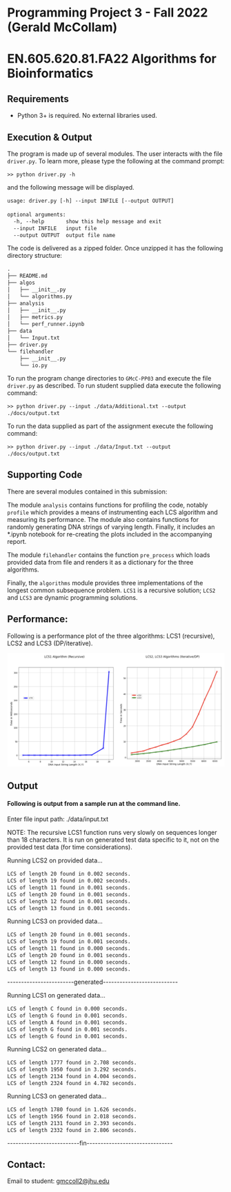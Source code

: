 # Programming Project 3 - Fall 2022 (Gerald McCollam)
# EN.605.620.81.FA22 Algorithms for Bioinformatics

## Requirements

  * Python 3+ is required. No external libraries used.

## Execution & Output

The program is made up of several modules. The user interacts with the file `driver.py`. To learn more, please type the following at the command prompt: 

```
>> python driver.py -h
```

and the following message will be displayed.

```
usage: driver.py [-h] --input INFILE [--output OUTPUT]

optional arguments:
  -h, --help       show this help message and exit
  --input INFILE   input file
  --output OUTPUT  output file name
```

The code is delivered as a zipped folder. Once unzipped it has the following directory structure:

```
.
├── README.md
├── algos
│   ├── __init__.py
│   └── algorithms.py
├── analysis
│   ├── __init__.py
│   ├── metrics.py
│   └── perf_runner.ipynb
├── data
│   └── Input.txt
├── driver.py
└── filehandler
    ├── __init__.py
    └── io.py
```
To run the program change directories to `GMcC-PP03` and execute the file `driver.py` as described. To run student supplied data execute the following command:

```
>> python driver.py --input ./data/Additional.txt --output ./docs/output.txt
```

To run the data supplied as part of the assignment execute the following command:
```
>> python driver.py --input ./data/Input.txt --output ./docs/output.txt
```

## Supporting Code

There are several modules contained in this submission:

The module `analysis` contains functions for profiling the code, notably `profile` which provides a means of 
instrumenting each LCS algorithm and measuring its performance. The module also contains functions for randomly generating DNA strings 
of varying length. Finally, it includes an *.ipynb notebook for re-creating the plots included in the accompanying report. 

The module `filehandler` contains the function `pre_process` which loads provided data from file and renders it as a dictionary for the three algorithms.  

Finally, the `algorithms` module provides three implementations of the longest common subsequence problem. `LCS1` is a recursive solution; `LCS2` and `LCS3` are dynamic programming solutions. 

## Performance:

Following is a performance plot of the three algorithms: LCS1 (recursive), LCS2 and LCS3 (DP/iterative).

![alt text](perf_compare.png "Performance plot")


## Output
#### Following is output from a sample run at the command line.

Enter file input path: ./data/input.txt

NOTE: The recursive LCS1 function runs very slowly on sequences longer than
18 characters. It is run on generated test data specific to it, not on the 
provided test data (for time considerations).

Running LCS2 on provided data...

	LCS of length 20 found in 0.002 seconds.
	LCS of length 19 found in 0.002 seconds.
	LCS of length 11 found in 0.001 seconds.
	LCS of length 20 found in 0.001 seconds.
	LCS of length 12 found in 0.001 seconds.
	LCS of length 13 found in 0.001 seconds.

Running LCS3 on provided data...

	LCS of length 20 found in 0.001 seconds.
	LCS of length 19 found in 0.001 seconds.
	LCS of length 11 found in 0.000 seconds.
	LCS of length 20 found in 0.001 seconds.
	LCS of length 12 found in 0.000 seconds.
	LCS of length 13 found in 0.000 seconds.

------------------------generated---------------------------

Running LCS1 on generated data...

	LCS of length C found in 0.000 seconds.
	LCS of length G found in 0.001 seconds.
	LCS of length A found in 0.001 seconds.
	LCS of length G found in 0.001 seconds.
	LCS of length G found in 0.001 seconds.

Running LCS2 on generated data...

	LCS of length 1777 found in 2.708 seconds.
	LCS of length 1950 found in 3.292 seconds.
	LCS of length 2134 found in 4.004 seconds.
	LCS of length 2324 found in 4.782 seconds.

Running LCS3 on generated data...

	LCS of length 1780 found in 1.626 seconds.
	LCS of length 1956 found in 2.018 seconds.
	LCS of length 2131 found in 2.393 seconds.
	LCS of length 2332 found in 2.806 seconds.

--------------------------fin-------------------------------
## Contact:

 Email to student: gmccoll2@jhu.edu

 
 